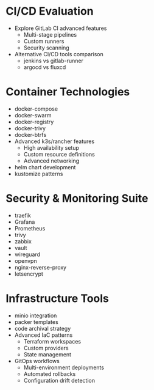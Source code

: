 # CI/CD Evaluation
  - Explore GitLab CI advanced features
    - Multi-stage pipelines
    - Custom runners
    - Security scanning
  - Alternative CI/CD tools comparison
    - jenkins vs gitlab-runner
    - argocd vs fluxcd

# Container Technologies
  - docker-compose
  - docker-swarm
  - docker-registry
  - docker-trivy
  - docker-btrfs
  - Advanced k3s/rancher features
    - High availability setup
    - Custom resource definitions
    - Advanced networking
  - helm chart development
  - kustomize patterns

# Security & Monitoring Suite
  - traefik
  - Grafana
  - Prometheus
  - trivy
  - zabbix
  - vault
  - wireguard
  - openvpn
  - nginx-reverse-proxy
  - letsencrypt

# Infrastructure Tools
  - minio integration
  - packer templates
  - code archival strategy
  - Advanced IaC patterns
    - Terraform workspaces
    - Custom providers
    - State management
  - GitOps workflows
    - Multi-environment deployments
    - Automated rollbacks
    - Configuration drift detection